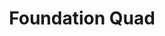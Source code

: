 ---
  title: Foundation Quad
  description: This block of classrooms was added in 1935
  latitude: -26.172780
  longitude: 28.075545
  cards:
    - poi-018-card-001.md
    - poi-018-card-002.md
    - poi-018-card-003.md
    - poi-018-card-004.md
    - poi-018-card-005.md
  themes:
    - Grounds and Buildings
    - Learning
    - Stories in the story
---